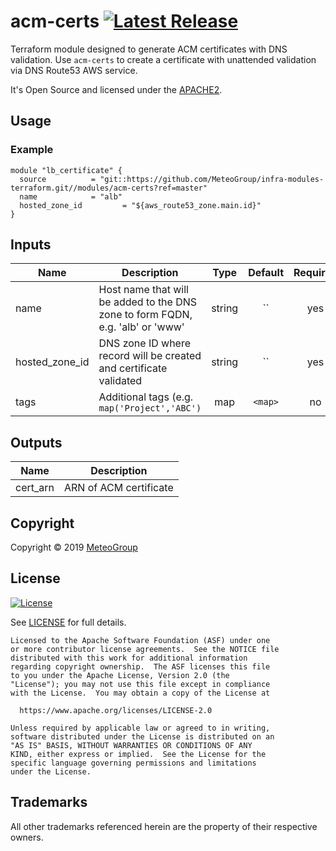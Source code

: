 # acm-certs [![Latest Release](https://img.shields.io/github/release/MeteoGroup/infra-modules-terraform.svg)](https://github.com/MeteoGroup/infra-modules-terraform/releases/latest)

Terraform module designed to generate ACM certificates with DNS validation. Use `acm-certs` to create a certificate with unattended validation via DNS Route53 AWS service.

It's Open Source and licensed under the [APACHE2](LICENSE).

## Usage

### Example

```hcl
module "lb_certificate" {
  source          = "git::https://github.com/MeteoGroup/infra-modules-terraform.git//modules/acm-certs?ref=master"
  name            = "alb"
  hosted_zone_id         = "${aws_route53_zone.main.id}"
}
```

## Inputs

| Name | Description | Type | Default | Required |
|------|-------------|:----:|:-----:|:-----:|
| name | Host name that will be added to the DNS zone to form FQDN, e.g. 'alb' or 'www' | string | `` | yes |
| hosted_zone_id | DNS zone ID where record will be created and certificate validated | string | `` | yes |
| tags | Additional tags (e.g. `map('Project','ABC')` | map | `<map>` | no |


## Outputs

| Name | Description |
|------|-------------|
| cert_arn | ARN of ACM certificate |


## Copyright

Copyright © 2019 [MeteoGroup](https://cpco.io/copyright)


## License 

[![License](https://img.shields.io/badge/License-Apache%202.0-blue.svg)](https://opensource.org/licenses/Apache-2.0) 

See [LICENSE](LICENSE) for full details.

    Licensed to the Apache Software Foundation (ASF) under one
    or more contributor license agreements.  See the NOTICE file
    distributed with this work for additional information
    regarding copyright ownership.  The ASF licenses this file
    to you under the Apache License, Version 2.0 (the
    "License"); you may not use this file except in compliance
    with the License.  You may obtain a copy of the License at

      https://www.apache.org/licenses/LICENSE-2.0

    Unless required by applicable law or agreed to in writing,
    software distributed under the License is distributed on an
    "AS IS" BASIS, WITHOUT WARRANTIES OR CONDITIONS OF ANY
    KIND, either express or implied.  See the License for the
    specific language governing permissions and limitations
    under the License.

## Trademarks

All other trademarks referenced herein are the property of their respective owners.

